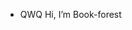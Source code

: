 - QWQ Hi, I’m Book-forest

<!---
Book-forest/Book-forest is a ✨ special ✨ repository because its `README.md` (this file) appears on your GitHub profile.
You can click the Preview link to take a look at your changes.
--->
